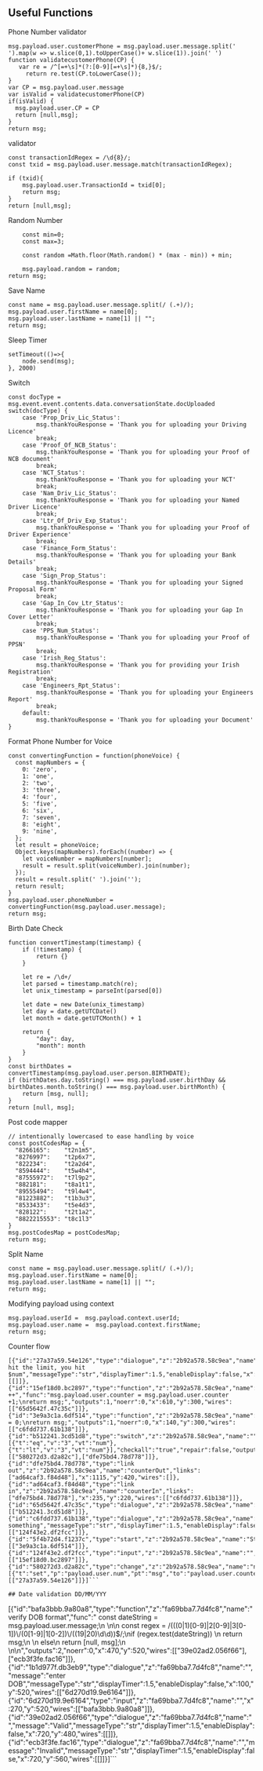 ## Useful Functions

Phone Number validator

```
msg.payload.user.customerPhone = msg.payload.user.message.split(' ').map(w => w.slice(0,1).toUpperCase()+ w.slice(1)).join(' ')
function validatecustomerPhone(CP) {
   var re = /^[=+\s]*(?:[0-9][=+\s]*){8,}$/;
     return re.test(CP.toLowerCase());
}
var CP = msg.payload.user.message
var isValid = validatecustomerPhone(CP)
if(isValid) {
  msg.payload.user.CP = CP
  return [null,msg];
}
return msg;
```

validator

```
const transactionIdRegex = /\d{8}/;
const txid = msg.payload.user.message.match(transactionIdRegex);

if (txid){
    msg.payload.user.TransactionId = txid[0];
    return msg;
}
return [null,msg];
```

Random Number

```
    const min=0;
    const max=3;

    const random =Math.floor(Math.random() * (max - min)) + min;

    msg.payload.random = random;
return msg;
```

Save Name

```
const name = msg.payload.user.message.split(/ (.+)/);
msg.payload.user.firstName = name[0];
msg.payload.user.lastName = name[1] || "";
return msg;
```

Sleep Timer

```
setTimeout(()=>{
    node.send(msg);
}, 2000)
```

Switch

```
const docType = msg.event.event.contents.data.conversationState.docUploaded
switch(docType) {
    case 'Prop_Driv_Lic_Status':
        msg.thankYouResponse = 'Thank you for uploading your Driving Licence'
        break;
    case 'Proof_Of_NCB_Status':
        msg.thankYouResponse = 'Thank you for uploading your Proof of NCB document'
        break;
    case 'NCT_Status':
        msg.thankYouResponse = 'Thank you for uploading your NCT'
        break;
    case 'Nam_Driv_Lic_Status':
        msg.thankYouResponse = 'Thank you for uploading your Named Driver Licence'
        break;
    case 'Ltr_Of_Driv_Exp_Status':
        msg.thankYouResponse = 'Thank you for uploading your Proof of Driver Experience'
        break;
    case 'Finance_Form_Status':
        msg.thankYouResponse = 'Thank you for uploading your Bank Details'
        break;
    case 'Sign_Prop_Status':
        msg.thankYouResponse = 'Thank you for uploading your Signed Proposal Form'
        break;
    case 'Gap_In_Cov_Ltr_Status':
        msg.thankYouResponse = 'Thank you for uploading your Gap In Cover Letter'
        break;
    case 'PPS_Num_Status':
        msg.thankYouResponse = 'Thank you for uploading your Proof of PPSN'
        break;
    case 'Irish_Reg_Status':
        msg.thankYouResponse = 'Thank you for providing your Irish Registration'
        break;
    case 'Engineers_Rpt_Status':
        msg.thankYouResponse = 'Thank you for uploading your Engineers Report'
        break;
    default:
        msg.thankYouResponse = 'Thank you for uploading your Document'
}
```

Format Phone Number for Voice

```
const convertingFunction = function(phoneVoice) {
  const mapNumbers = {
    0: 'zero',
    1: 'one',
    2: 'two',
    3: 'three',
    4: 'four',
    5: 'five',
    6: 'six',
    7: 'seven',
    8: 'eight',
    9: 'nine',
  };
  let result = phoneVoice;
  Object.keys(mapNumbers).forEach((number) => {
    let voiceNumber = mapNumbers[number];
    result = result.split(voiceNumber).join(number);
  });
  result = result.split(' ').join('');
  return result;
}
msg.payload.user.phoneNumber = convertingFunction(msg.payload.user.message);
return msg;
```
Birth Date Check

```
function convertTimestamp(timestamp) {
    if (!timestamp) {
        return {}
    }

    let re = /\d+/
    let parsed = timestamp.match(re);
    let unix_timestamp = parseInt(parsed[0])

    let date = new Date(unix_timestamp)
    let day = date.getUTCDate()
    let month = date.getUTCMonth() + 1

    return {
        "day": day,
        "month": month
    }
}
const birthDates = convertTimestamp(msg.payload.user.person.BIRTHDATE);
if (birthDates.day.toString() === msg.payload.user.birthDay && birthDates.month.toString() === msg.payload.user.birthMonth) {
    return [msg, null];
}
return [null, msg];
```

Post code mapper

```
// intentionally lowercased to ease handling by voice
const postCodesMap = {
  "8266165":	"t2n1m5",
  "8276997":	"t2p6x7",
  "822234":	    "t2a2d4",
  "8594444":	"t5w4h4",
  "87555972":	"t7l9p2",
  "882181":	    "t8a1t1",
  "89555494":	"t9l4w4",
  "81223882":	"t1b3u3",
  "8533433":	"t5e4d3",
  "828122":	    "t2t1a2",
  "8822215553":	"t8c1l3"
}
msg.postCodesMap = postCodesMap;
return msg;
```

Split Name

```
const name = msg.payload.user.message.split(/ (.+)/);
msg.payload.user.firstName = name[0];
msg.payload.user.lastName = name[1] || "";
return msg;
```

Modifying payload using context

```
msg.payload.userId =  msg.payload.context.userId;
msg.payload.user.name =  msg.payload.context.firstName;
return msg;
```
Counter flow
```
[{"id":"27a37a59.54e126","type":"dialogue","z":"2b92a578.58c9ea","name":"","message":"You've hit the limit, you hit $num","messageType":"str","displayTimer":1.5,"enableDisplay":false,"x":1240,"y":200,"wires":[[]]},{"id":"15ef18d0.bc2897","type":"function","z":"2b92a578.58c9ea","name":"counter ++","func":"msg.payload.user.counter = msg.payload.user.counter +1;\nreturn msg;","outputs":1,"noerr":0,"x":610,"y":300,"wires":[["65d5642f.47c35c"]]},{"id":"3e9a3c1a.6df514","type":"function","z":"2b92a578.58c9ea","name":"counter","func":"msg.payload.user.counter = 0;\nreturn msg;","outputs":1,"noerr":0,"x":140,"y":300,"wires":[["c6fdd737.61b138"]]},{"id":"b512241.3cd51d8","type":"switch","z":"2b92a578.58c9ea","name":"","property":"payload.user.counter","propertyType":"msg","rules":[{"t":"eq","v":"3","vt":"num"},{"t":"lt","v":"3","vt":"num"}],"checkall":"true","repair":false,"outputs":2,"x":930,"y":300,"wires":[["580272d3.d2a82c"],["dfe75bd4.78d778"]]},{"id":"dfe75bd4.78d778","type":"link out","z":"2b92a578.58c9ea","name":"counterOut","links":["ad64caf3.f84d48"],"x":1115,"y":420,"wires":[]},{"id":"ad64caf3.f84d48","type":"link in","z":"2b92a578.58c9ea","name":"counterIn","links":["dfe75bd4.78d778"],"x":235,"y":220,"wires":[["c6fdd737.61b138"]]},{"id":"65d5642f.47c35c","type":"dialogue","z":"2b92a578.58c9ea","name":"","message":"payload.user.counter","messageType":"msg","displayTimer":1.5,"enableDisplay":false,"x":760,"y":300,"wires":[["b512241.3cd51d8"]]},{"id":"c6fdd737.61b138","type":"dialogue","z":"2b92a578.58c9ea","name":"","message":"enter something","messageType":"str","displayTimer":1.5,"enableDisplay":false,"x":300,"y":300,"wires":[["124f43e2.df2fcc"]]},{"id":"5f4b72d4.f1237c","type":"start","z":"2b92a578.58c9ea","name":"Start","x":90,"y":180,"wires":[["3e9a3c1a.6df514"]]},{"id":"124f43e2.df2fcc","type":"input","z":"2b92a578.58c9ea","name":"","x":450,"y":300,"wires":[["15ef18d0.bc2897"]]},{"id":"580272d3.d2a82c","type":"change","z":"2b92a578.58c9ea","name":"num","rules":[{"t":"set","p":"payload.user.num","pt":"msg","to":"payload.user.counter","tot":"msg"}],"action":"","property":"","from":"","to":"","reg":false,"x":1070,"y":240,"wires":[["27a37a59.54e126"]]}]```

## Date validation DD/MM/YYY
```
[{"id":"bafa3bbb.9a80a8","type":"function","z":"fa69bba7.7d4fc8","name":"verify DOB format","func":"  const dateString = msg.payload.user.message;\n  \n\n const regex = /(((0|1)[0-9]|2[0-9]|3[0-1])\\/(0[1-9]|1[0-2])\\/((19|20)\\d\\d))$/;\nif (regex.test(dateString)) \n  return msg;\n  \n else\n  return [null, msg];\n    \n\n","outputs":2,"noerr":0,"x":470,"y":520,"wires":[["39e02ad2.056f66"],["ecb3f3fe.fac16"]]},{"id":"1b1d977f.db3eb9","type":"dialogue","z":"fa69bba7.7d4fc8","name":"","message":"enter DOB","messageType":"str","displayTimer":1.5,"enableDisplay":false,"x":100,"y":520,"wires":[["6d270d19.9e6164"]]},{"id":"6d270d19.9e6164","type":"input","z":"fa69bba7.7d4fc8","name":"","x":270,"y":520,"wires":[["bafa3bbb.9a80a8"]]},{"id":"39e02ad2.056f66","type":"dialogue","z":"fa69bba7.7d4fc8","name":"","message":"Valid","messageType":"str","displayTimer":1.5,"enableDisplay":false,"x":720,"y":480,"wires":[[]]},{"id":"ecb3f3fe.fac16","type":"dialogue","z":"fa69bba7.7d4fc8","name":"","message":"Invalid","messageType":"str","displayTimer":1.5,"enableDisplay":false,"x":720,"y":560,"wires":[[]]}]```

